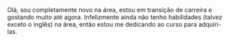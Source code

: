 Olá, sou completamente novo na área, estou em transição de carreira e gostando muito até agora. Infelizmente ainda não tenho habilidades (talvez exceto o inglês) na área, então estou me dedicando ao curso para adquiri-las.